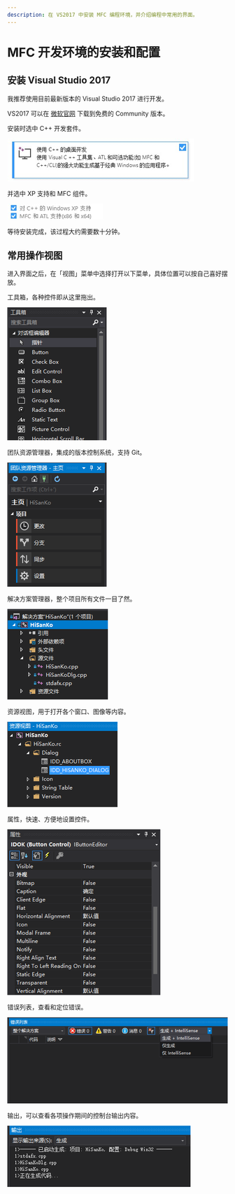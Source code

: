 ```yaml
---
description: 在 VS2017 中安装 MFC 编程环境，并介绍编程中常用的界面。
---
```


# MFC 开发环境的安装和配置

## 安装 Visual Studio 2017

我推荐使用目前最新版本的 Visual Studio 2017 进行开发。

VS2017 可以在 [微软官网](https://www.visualstudio.com/) 下载到免费的 Community 版本。

安装时选中 C++ 开发套件。

![](.gitbook/assets/1.jpg)

并选中 XP 支持和 MFC 组件。

![](.gitbook/assets/2.jpg)

等待安装完成，该过程大约需要数十分钟。

## 常用操作视图

进入界面之后，在「视图」菜单中选择打开以下菜单，具体位置可以按自己喜好摆放。

工具箱，各种控件即从这里拖出。

![](.gitbook/assets/image%20%282%29.png)

团队资源管理器，集成的版本控制系统，支持 Git。

![](.gitbook/assets/image%20%287%29.png)

解决方案管理器，整个项目所有文件一目了然。

![](.gitbook/assets/image%20%2815%29.png)

资源视图，用于打开各个窗口、图像等内容。

![](.gitbook/assets/image%20%286%29.png)

属性，快速、方便地设置控件。

![](.gitbook/assets/image%20%283%29.png)

错误列表，查看和定位错误。

![](.gitbook/assets/image.png)

输出，可以查看各项操作期间的控制台输出内容。

![](.gitbook/assets/image%20%2820%29.png)



